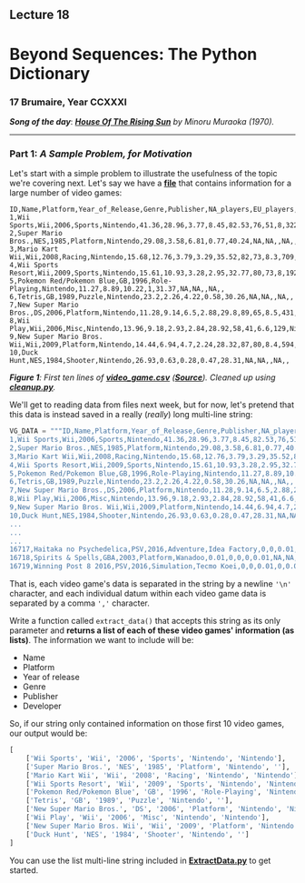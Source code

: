 <h2>Lecture 18</h2>

<h1>Beyond Sequences: The Python Dictionary</h1>

### 17 Brumaire, Year CCXXXI

***Song of the day***: _[**House Of The Rising Sun**](https://youtu.be/OdO6HdO32_8) by Minoru Muraoka (1970)._

---

### Part 1: _A Sample Problem, for Motivation_

Let's start with a simple problem to illustrate the usefulness of the topic we're covering next. Let's say we have a 
[**file**](video_game_clean.csv) that contains information for a large number of video games:

```csv
ID,Name,Platform,Year_of_Release,Genre,Publisher,NA_players,EU_players,JP_players,Other_players,Global_players,Critic_Score,Critic_Count,User_Score,User_Count,Developer,Rating
1,Wii Sports,Wii,2006,Sports,Nintendo,41.36,28.96,3.77,8.45,82.53,76,51,8,322,Nintendo,E
2,Super Mario Bros.,NES,1985,Platform,Nintendo,29.08,3.58,6.81,0.77,40.24,NA,NA,,NA,,
3,Mario Kart Wii,Wii,2008,Racing,Nintendo,15.68,12.76,3.79,3.29,35.52,82,73,8.3,709,Nintendo,E
4,Wii Sports Resort,Wii,2009,Sports,Nintendo,15.61,10.93,3.28,2.95,32.77,80,73,8,192,Nintendo,E
5,Pokemon Red/Pokemon Blue,GB,1996,Role-Playing,Nintendo,11.27,8.89,10.22,1,31.37,NA,NA,,NA,,
6,Tetris,GB,1989,Puzzle,Nintendo,23.2,2.26,4.22,0.58,30.26,NA,NA,,NA,,
7,New Super Mario Bros.,DS,2006,Platform,Nintendo,11.28,9.14,6.5,2.88,29.8,89,65,8.5,431,Nintendo,E
8,Wii Play,Wii,2006,Misc,Nintendo,13.96,9.18,2.93,2.84,28.92,58,41,6.6,129,Nintendo,E
9,New Super Mario Bros. Wii,Wii,2009,Platform,Nintendo,14.44,6.94,4.7,2.24,28.32,87,80,8.4,594,Nintendo,E
10,Duck Hunt,NES,1984,Shooter,Nintendo,26.93,0.63,0.28,0.47,28.31,NA,NA,,NA,,
```

_**Figure 1**: First ten lines of [**video_game.csv**](video_game.csv) ([**Source**](https://www.kaggle.com/juttugarakesh/video-game-data)). Cleaned up using [**cleanup.py**](cleanup.py)._

We'll get to reading data from files next week, but for now, let's pretend that this data is instead saved in a really (_really_) long multi-line string:

```python
VG_DATA = """ID,Name,Platform,Year_of_Release,Genre,Publisher,NA_players,EU_players,JP_players,Other_players,Global_players,Critic_Score,Critic_Count,User_Score,User_Count,Developer,Rating
1,Wii Sports,Wii,2006,Sports,Nintendo,41.36,28.96,3.77,8.45,82.53,76,51,8,322,Nintendo,E
2,Super Mario Bros.,NES,1985,Platform,Nintendo,29.08,3.58,6.81,0.77,40.24,NA,NA,,NA,,
3,Mario Kart Wii,Wii,2008,Racing,Nintendo,15.68,12.76,3.79,3.29,35.52,82,73,8.3,709,Nintendo,E
4,Wii Sports Resort,Wii,2009,Sports,Nintendo,15.61,10.93,3.28,2.95,32.77,80,73,8,192,Nintendo,E
5,Pokemon Red/Pokemon Blue,GB,1996,Role-Playing,Nintendo,11.27,8.89,10.22,1,31.37,NA,NA,,NA,,
6,Tetris,GB,1989,Puzzle,Nintendo,23.2,2.26,4.22,0.58,30.26,NA,NA,,NA,,
7,New Super Mario Bros.,DS,2006,Platform,Nintendo,11.28,9.14,6.5,2.88,29.8,89,65,8.5,431,Nintendo,E
8,Wii Play,Wii,2006,Misc,Nintendo,13.96,9.18,2.93,2.84,28.92,58,41,6.6,129,Nintendo,E
9,New Super Mario Bros. Wii,Wii,2009,Platform,Nintendo,14.44,6.94,4.7,2.24,28.32,87,80,8.4,594,Nintendo,E
10,Duck Hunt,NES,1984,Shooter,Nintendo,26.93,0.63,0.28,0.47,28.31,NA,NA,,NA,,
...
...
...
16717,Haitaka no Psychedelica,PSV,2016,Adventure,Idea Factory,0,0,0.01,0,0.01,NA,NA,,NA,,
16718,Spirits & Spells,GBA,2003,Platform,Wanadoo,0.01,0,0,0,0.01,NA,NA,,NA,,
16719,Winning Post 8 2016,PSV,2016,Simulation,Tecmo Koei,0,0,0.01,0,0.01,NA,NA,,NA,,"""
```

That is, each video game's data is separated in the string by a newline `'\n'` character, and each individual datum within each video game data is separated by a comma `','` character.

Write a function called `extract_data()` that accepts this string as its only parameter and **returns a list of 
each of these video games' information (as lists)**. The information we want to include will be:

- Name
- Platform
- Year of release
- Genre
- Publisher
- Developer

So, if our string only contained information on those first 10 video games, our output would be:

```python
[
    ['Wii Sports', 'Wii', '2006', 'Sports', 'Nintendo', 'Nintendo'],
    ['Super Mario Bros.', 'NES', '1985', 'Platform', 'Nintendo', ''],
    ['Mario Kart Wii', 'Wii', '2008', 'Racing', 'Nintendo', 'Nintendo'],
    ['Wii Sports Resort', 'Wii', '2009', 'Sports', 'Nintendo', 'Nintendo'],
    ['Pokemon Red/Pokemon Blue', 'GB', '1996', 'Role-Playing', 'Nintendo', ''],
    ['Tetris', 'GB', '1989', 'Puzzle', 'Nintendo', ''],
    ['New Super Mario Bros.', 'DS', '2006', 'Platform', 'Nintendo', 'Nintendo'],
    ['Wii Play', 'Wii', '2006', 'Misc', 'Nintendo', 'Nintendo'],
    ['New Super Mario Bros. Wii', 'Wii', '2009', 'Platform', 'Nintendo', 'Nintendo'],
    ['Duck Hunt', 'NES', '1984', 'Shooter', 'Nintendo', '']
]
```

You can use the list multi-line string included in [**ExtractData.py**](ExtractData.py) to get started.